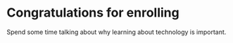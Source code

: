 # Congratulations for enrolling

Spend some time talking about why learning about technology is important.